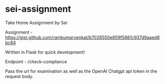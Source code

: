 # sei-assignment
Take Home Assignment by Sei

Assignment - 
https://gist.github.com/ramkumarvenkat/b7026550e859f5881c937d9aaed8bc84

Written in Flask for quick development!

Endpoint - /check-compliance

Pass the url for examination as well as the OpenAI Chatgpt api token in the request body.
